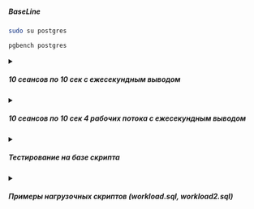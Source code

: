 ##### BaseLine
```bash
sudo su postgres
```
```bash
pgbench postgres
```

<details><summary><h5>10 сеансов по 10 сек с ежесекундным выводом</h5></summary>

```bash
pgbench -P 1 -c 10 -T 10 postgres
```
</details>

<details><summary><h5>10 сеансов по 10 сек 4 рабочих потока с ежесекундным выводом</h5></summary>

```bash
pgbench -P 1 -c 10 -j 4 -T 10 postgres
```

</details>

<details><summary><h5>Тестирование на базе скрипта</h5></summary>

Создаем базу и генерим данные
```sql
psql
CREATE DATABASE bm;
\c bm
CREATE TABLE t AS 
SELECT i AS id, random()*100 AS val
FROM generate_series(1, 10000000) i;
```
Пишем скрипт для тестирования
```sql
cat > ~/workload.sql << EOL
\set r random(1, 5000000)
SELECT id, val 
FROM t
WHERE id = :r;
EOL
```
Пускаем
```bash
pgbench -c 8 -j 4 -T 10 -f ~/workload.sql -U postgres bm
```
```bash
transaction type: /var/lib/postgresql/workload.sql
scaling factor: 1
query mode: simple
number of clients: 8
number of threads: 4
maximum number of tries: 1
duration: 10 s
number of transactions actually processed: 8
number of failed transactions: 0 (0.000%)
latency average = 18473.339 ms
initial connection time = 77.978 ms
tps = 0.433057 (without initial connection time)
```
Печально. Строим соотв индекс на таюличке
```sql
create index ix_t on t (id) include (val);

```
Проверяем
```bash
transaction type: /var/lib/postgresql/workload.sql
scaling factor: 1
query mode: simple
number of clients: 8
number of threads: 4
maximum number of tries: 1
duration: 10 s
number of transactions actually processed: 5452
number of failed transactions: 0 (0.000%)
latency average = 14.596 ms
initial connection time = 87.103 ms
```
Совсем другое дело

</details>

<details><summary><h5>Примеры нагрузочных скриптов (workload.sql, workload2.sql) </h5></summary>

```sql
cat > ~/workload.sql << EOL
\set r random(1, 5000000)
SELECT id, fkRide, fio, contact, fkSeat FROM book.tickets
WHERE id = :r;
EOL
```
```sql
cat > ~/workload2.sql << EOL
INSERT INTO book.tickets (fkRide, fio, contact, fkSeat)
VALUES (
ceil(random()*100)
, (array(SELECT fam FROM
book.fam))[ceil(random()*110)]::text || ' ' ||
(array(SELECT nam FROM
book.nam))[ceil(random()*110)]::text
,('{"phone":"+7' || (1000000000::bigint +
floor(random()*9000000000)::bigint)::text || '"}')::jsonb
, ceil(random()*100));
EOL
```

</details>





  

